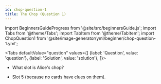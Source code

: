 ```yaml
---
id: chop-question-1
title: The Chop (Question 1)
---
```


import BeginnersGuideProgress from '@site/src/beginnersGuide.js';
import Tabs from '@theme/Tabs';
import TabItem from '@theme/TabItem';
import ChopQuestion1 from '@site/image-generator/yml/beginner/chop-question-1.yml';

<BeginnersGuideProgress id="chop-question-1" />

<!-- lint disable no-undefined-references -->

<Tabs
  defaultValue="question"
  values={[
    {label: 'Question', value: 'question'},
    {label: 'Solution', value: 'solution'},
  ]}>
<TabItem value="question">

- What slot is Alice's chop?

</TabItem>
<TabItem value="solution">

- Slot 5 (because no cards have clues on them).

</TabItem>
</Tabs>

<ChopQuestion1 />
